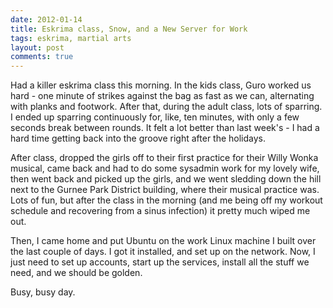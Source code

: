 ```yaml
---
date: 2012-01-14
title: Eskrima class, Snow, and a New Server for Work
tags: eskrima, martial arts
layout: post
comments: true
---
```

Had a killer eskrima class this morning. In the kids class, Guro worked us hard - one minute of strikes against the bag as fast as we can, alternating with planks and footwork. After that, during the adult class, lots of sparring. I ended up sparring continuously for, like, ten minutes, with only a few seconds break between rounds. It felt a lot better than last week's - I had a hard time getting back into the groove right after the holidays.

After class, dropped the girls off to their first practice for their Willy Wonka musical, came back and had to do some sysadmin work for my lovely wife, then went back and picked up the girls, and we went sledding down the hill next to the Gurnee Park District building, where their musical practice was. Lots of fun, but after the class in the morning (and me being off my workout schedule and recovering from a sinus infection) it pretty much wiped me out.

Then, I came home and put Ubuntu on the work Linux machine I built over the last couple of days. I got it installed, and set up on the network. Now, I just need to set up accounts, start up the services, install all the stuff we need, and we should be golden.

Busy, busy day.
